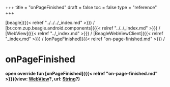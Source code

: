 +++
title = "onPageFinished"
draft = false
toc = false
type = "reference"
+++

[beagle]({{< relref "../../../_index.md" >}}) / [br.com.zup.beagle.android.components]({{< relref "../../_index.md" >}}) / [WebView]({{< relref "../_index.md" >}}) / [BeagleWebViewClient]({{< relref "_index.md" >}}) / [onPageFinished]({{< relref "on-page-finished.md" >}}) / 



# onPageFinished  
  
<b><b>open override fun [onPageFinished]({{< relref "on-page-finished.md" >}})(view: [WebView](https://developer.android.com/reference/kotlin/android/webkit/WebView.html)?, url: [String](https://kotlinlang.org/api/latest/jvm/stdlib/kotlin/-string/index.html)?)</b></b>  



